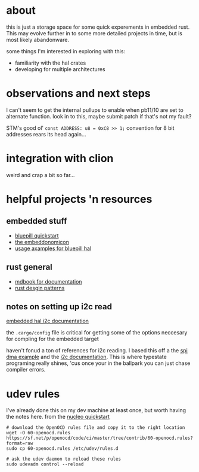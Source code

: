 # about
this is just a storage space for some quick experements in embedded rust. This may evolve further
in to some more detailed projects in time, but is most likely abandonware.

some things I'm interested in exploring with this:
* familiarity with the hal crates
* developing for multiple architectures

# observations and next steps
I can't seem to get the internal pullups to enable when pb11/10 are set to alternate function. look in to this,
maybe submit patch if that's not my fault?

STM's good ol' `const ADDRESS: u8 = 0xC8 >> 1;` convention for 8 bit addresses rears its head again...

# integration with clion
weird and crap a bit so far...

# helpful projects 'n resources
## embedded stuff
* [bluepill quickstart](https://github.com/TeXitoi/blue-pill-quickstart)
* [the embeddonomicon](https://docs.rust-embedded.org/book/intro/index.html)
* [usage axamples for bluepill hal](https://github.com/stm32-rs/stm32f1xx-hal/tree/v0.7.0/examples)

## rust general
* [mdbook for documentation](https://rust-lang.github.io/mdBook/)
* [rust desgin patterns](https://rust-unofficial.github.io/patterns/)

## notes on setting up i2c read
[embedded hal i2c documentation](https://docs.rs/embedded-hal/0.2.6/embedded_hal/blocking/i2c/index.html)

the `.cargo/config` file is critical for getting some of the options neccesary for compling for the embedded target


haven't fonud a ton of references for i2c reading. I based this off a the 
[spi dma example](https://github.com/stm32-rs/stm32f1xx-hal/blob/v0.7.0/examples/spi-dma.rs)
and the [i2c documentation](https://docs.rs/stm32f1xx-hal/latest/stm32f1xx_hal/i2c/index.html).
This is where typestate programing really shines, 'cus once your in the ballpark 
you can just chase compiler errors.

# udev rules
I've already done this on my dev machine at least once, but worth having the notes here.
from the [nucleo quickstart](https://github.com/reneherrero/nucleo-l432kc-quickstart)
```shell script
# download the OpenOCD rules file and copy it to the right location
wget -O 60-openocd.rules https://sf.net/p/openocd/code/ci/master/tree/contrib/60-openocd.rules?format=raw
sudo cp 60-openocd.rules /etc/udev/rules.d

# ask the udev daemon to reload these rules
sudo udevadm control --reload
```